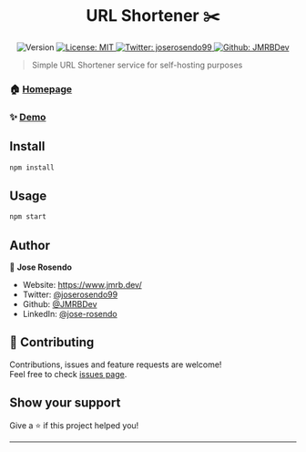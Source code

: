 <h1 align="center">URL Shortener ✂️</h1>
<p align="center">
  <img alt="Version" src="https://img.shields.io/badge/version-0.1.0-blue.svg?cacheSeconds=2592000" />
  <a href="#" target="_blank">
    <img alt="License: MIT" src="https://img.shields.io/badge/License-MIT-yellow.svg" />
  </a>
  <a href="https://twitter.com/joserosendo99" target="_blank">
    <img alt="Twitter: joserosendo99" src="https://img.shields.io/twitter/follow/joserosendo99.svg?style=social" />
  </a>
  <a href="https://github.com/JMRBDev" target="_blank">
    <img alt="Github: JMRBDev" src="https://img.shields.io/github/followers/JMRBDev?style=social" />
  </a>
</p>

> Simple URL Shortener service for self-hosting purposes

### 🏠 [Homepage](https://github.com/JMRBDev/url-shortener)

### ✨ [Demo](https://short.jmrb.dev/)

## Install

```sh
npm install
```

## Usage

```sh
npm start
```

## Author

👤 **Jose Rosendo**

* Website: https://www.jmrb.dev/
* Twitter: [@joserosendo99](https://twitter.com/joserosendo99)
* Github: [@JMRBDev](https://github.com/JMRBDev)
* LinkedIn: [@jose-rosendo](https://linkedin.com/in/jose-rosendo)

## 🤝 Contributing

Contributions, issues and feature requests are welcome!<br />Feel free to check [issues page](https://github.com/JMRBDev/url-shortener/issues). 

## Show your support

Give a ⭐️ if this project helped you!

***